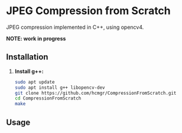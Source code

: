 # JPEG Compression from Scratch

JPEG compression implemented in C++, using opencv4.

**NOTE: work in progress**

## Installation

1. **Install g++:**
   ```sh
   sudo apt update
   sudo apt install g++ libopencv-dev
   git clone https://github.com/hcmgr/CompressionFromScratch.git
   cd CompressionFromScratch
   make

## Usage ##